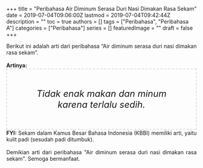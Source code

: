 +++
title = "Peribahasa Air Diminum Serasa Duri Nasi Dimakan Rasa Sekam"
date = 2019-07-04T09:06:00Z
lastmod = 2019-07-04T09:42:44Z
description = ""
toc = true
authors = []
tags = ["Peribahasa", "Peribahasa A"]
categories = ["Peribahasa"]
series = []
featuredImage = ""
draft = false
+++

<div dir="ltr" style="text-align: left;" trbidi="on"><div style="text-align: justify;">Berikut ini adalah arti dari peribahasa “Air diminum serasa duri nasi dimakan rasa sekam”.</div><br /><div style="text-align: justify;"><b>Artinya:</b></div><div style="border: 2px dashed #ddd; font-size: 24px; height: auto; margin: 0 auto; padding: 50px; text-align: center; width: auto;"><i>Tidak enak makan dan minum karena terlalu sedih.</i></div><div style="text-align: justify;"><b>FYI:</b> Sekam dalam Kamus Besar Bahasa Indonesia (KBBI) memiliki arti, yaitu kulit padi (sesudah padi ditumbuk).<br /><br /></div><div style="text-align: justify;">Demikian arti dari peribahasa "Air diminum serasa duri nasi dimakan rasa sekam". Semoga bermanfaat.</div></div>
